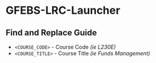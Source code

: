 # GFEBS-LRC-Launcher

## Find and Replace Guide

- `<COURSE_CODE>` - Course Code *(ie L230E)*
- `<COURSE_TITLE>` - Course Title *(ie Funds Management)*